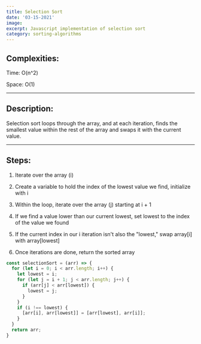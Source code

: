 ```yaml
---
title: Selection Sort
date: '03-15-2021'
image:
excerpt: Javascript implementation of selection sort
category: sorting-algorithms
---
```


## Complexities:
Time: O(n^2)

Space: O(1)

---

## Description:
Selection sort loops through the array, and at each iteration, finds the smallest value
within the rest of the array and swaps it with the current value.

---

## Steps:
1. Iterate over the array (i)

2. Create a variable to hold the index of the lowest value we find, initialize with i

3. Within the loop, iterate over the array (j) starting at i + 1

4. If we find a value lower than our current lowest, set lowest to the index of the value we found

5. If the current index in our i iteration isn't also the "lowest," swap array[i] with array[lowest]

6. Once iterations are done, return the sorted array

```js
const selectionSort = (arr) => {
  for (let i = 0; i < arr.length; i++) {
    let lowest = i;
    for (let j = i + 1; j < arr.length; j++) {
      if (arr[j] < arr[lowest]) {
        lowest = j;
      }
    }
    if (i !== lowest) {
      [arr[i], arr[lowest]] = [arr[lowest], arr[i]];
    }
  }
  return arr;
}
```
